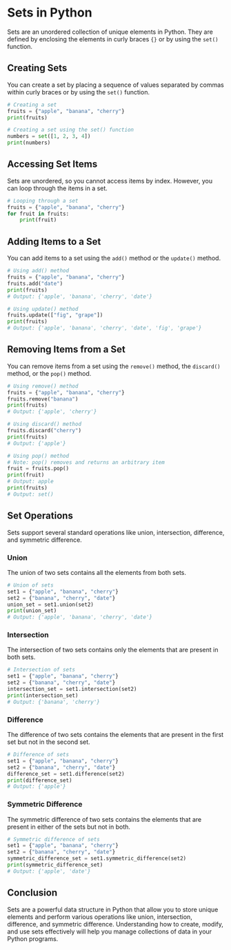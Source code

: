 
# Sets in Python

Sets are an unordered collection of unique elements in Python. They are defined by enclosing the elements in curly braces `{}` or by using the `set()` function.

## Creating Sets

You can create a set by placing a sequence of values separated by commas within curly braces or by using the `set()` function.

```python
# Creating a set
fruits = {"apple", "banana", "cherry"}
print(fruits)

# Creating a set using the set() function
numbers = set([1, 2, 3, 4])
print(numbers)
```

## Accessing Set Items

Sets are unordered, so you cannot access items by index. However, you can loop through the items in a set.

```python
# Looping through a set
fruits = {"apple", "banana", "cherry"}
for fruit in fruits:
    print(fruit)
```

## Adding Items to a Set

You can add items to a set using the `add()` method or the `update()` method.

```python
# Using add() method
fruits = {"apple", "banana", "cherry"}
fruits.add("date")
print(fruits)  
# Output: {'apple', 'banana', 'cherry', 'date'}

# Using update() method
fruits.update(["fig", "grape"])
print(fruits)  
# Output: {'apple', 'banana', 'cherry', 'date', 'fig', 'grape'}
```

## Removing Items from a Set

You can remove items from a set using the `remove()` method, the `discard()` method, or the `pop()` method.

```python
# Using remove() method
fruits = {"apple", "banana", "cherry"}
fruits.remove("banana")
print(fruits)  
# Output: {'apple', 'cherry'}

# Using discard() method
fruits.discard("cherry")
print(fruits)  
# Output: {'apple'}

# Using pop() method
# Note: pop() removes and returns an arbitrary item
fruit = fruits.pop()
print(fruit)  
# Output: apple
print(fruits)  
# Output: set()
```

## Set Operations

Sets support several standard operations like union, intersection, difference, and symmetric difference.

### Union

The union of two sets contains all the elements from both sets.

```python
# Union of sets
set1 = {"apple", "banana", "cherry"}
set2 = {"banana", "cherry", "date"}
union_set = set1.union(set2)
print(union_set)  
# Output: {'apple', 'banana', 'cherry', 'date'}
```

### Intersection

The intersection of two sets contains only the elements that are present in both sets.

```python
# Intersection of sets
set1 = {"apple", "banana", "cherry"}
set2 = {"banana", "cherry", "date"}
intersection_set = set1.intersection(set2)
print(intersection_set)  
# Output: {'banana', 'cherry'}
```

### Difference

The difference of two sets contains the elements that are present in the first set but not in the second set.

```python
# Difference of sets
set1 = {"apple", "banana", "cherry"}
set2 = {"banana", "cherry", "date"}
difference_set = set1.difference(set2)
print(difference_set)  
# Output: {'apple'}
```

### Symmetric Difference

The symmetric difference of two sets contains the elements that are present in either of the sets but not in both.

```python
# Symmetric difference of sets
set1 = {"apple", "banana", "cherry"}
set2 = {"banana", "cherry", "date"}
symmetric_difference_set = set1.symmetric_difference(set2)
print(symmetric_difference_set)  
# Output: {'apple', 'date'}
```

## Conclusion

Sets are a powerful data structure in Python that allow you to store unique elements and perform various operations like union, intersection, difference, and symmetric difference. Understanding how to create, modify, and use sets effectively will help you manage collections of data in your Python programs.
